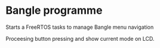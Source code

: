 # Bangle programme

Starts a FreeRTOS tasks to manage Bangle menu navigation 

Proceesing button pressing and show current mode on LCD.
